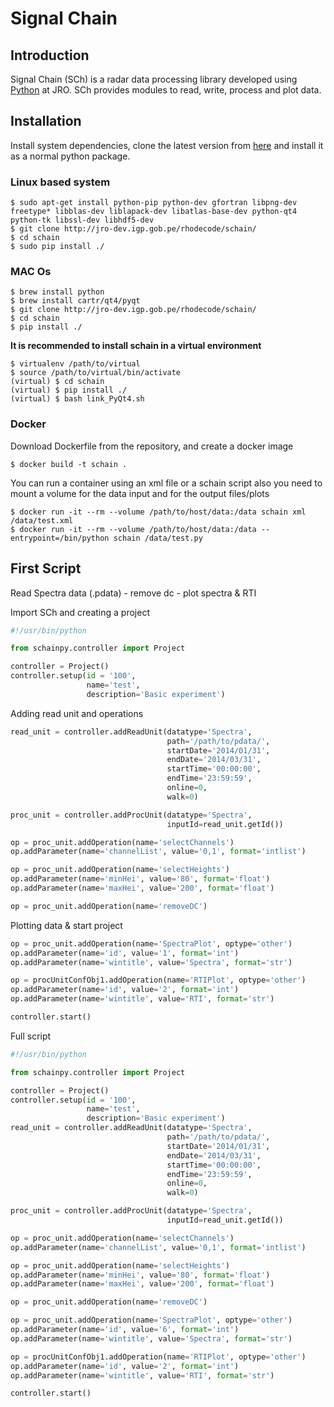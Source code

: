 # Signal Chain

## Introduction

Signal Chain (SCh) is a radar data processing library developed using [Python](www.python.org) at JRO. SCh provides modules to read, write, process and plot data.

## Installation

Install system dependencies, clone the latest version from [here](http://jro-dev.igp.gob.pe/rhodecode/schain/) and install it as a normal python package.

### Linux based system
```
$ sudo apt-get install python-pip python-dev gfortran libpng-dev freetype* libblas-dev liblapack-dev libatlas-base-dev python-qt4 python-tk libssl-dev libhdf5-dev
$ git clone http://jro-dev.igp.gob.pe/rhodecode/schain/
$ cd schain
$ sudo pip install ./

```

### MAC Os 
```
$ brew install python
$ brew install cartr/qt4/pyqt
$ git clone http://jro-dev.igp.gob.pe/rhodecode/schain/
$ cd schain
$ pip install ./
```

**It is recommended to install schain in a virtual environment**
```
$ virtualenv /path/to/virtual
$ source /path/to/virtual/bin/activate
(virtual) $ cd schain
(virtual) $ pip install ./
(virtual) $ bash link_PyQt4.sh
```

### Docker

Download Dockerfile from the repository, and create a docker image

```
$ docker build -t schain .
```

You can run a container using an xml file or a schain script also you need to mount a volume for the data input and for the output files/plots
```
$ docker run -it --rm --volume /path/to/host/data:/data schain xml /data/test.xml
$ docker run -it --rm --volume /path/to/host/data:/data --entrypoint=/bin/python schain /data/test.py
```

## First Script

Read Spectra data (.pdata) - remove dc - plot spectra & RTI

Import SCh and creating a project

```python
#!/usr/bin/python

from schainpy.controller import Project

controller = Project()
controller.setup(id = '100',
                 name='test',
                 description='Basic experiment')


```

Adding read unit and operations

```python
read_unit = controller.addReadUnit(datatype='Spectra',
                                   path='/path/to/pdata/',
                                   startDate='2014/01/31',
                                   endDate='2014/03/31',
                                   startTime='00:00:00',
                                   endTime='23:59:59',
                                   online=0,
                                   walk=0)

proc_unit = controller.addProcUnit(datatype='Spectra',
                                   inputId=read_unit.getId())

op = proc_unit.addOperation(name='selectChannels')
op.addParameter(name='channelList', value='0,1', format='intlist')

op = proc_unit.addOperation(name='selectHeights')
op.addParameter(name='minHei', value='80', format='float')
op.addParameter(name='maxHei', value='200', format='float')

op = proc_unit.addOperation(name='removeDC')

```

Plotting data & start project

```python
op = proc_unit.addOperation(name='SpectraPlot', optype='other')
op.addParameter(name='id', value='1', format='int')
op.addParameter(name='wintitle', value='Spectra', format='str')

op = procUnitConfObj1.addOperation(name='RTIPlot', optype='other')
op.addParameter(name='id', value='2', format='int')
op.addParameter(name='wintitle', value='RTI', format='str')

controller.start()

```

Full script


```python
#!/usr/bin/python

from schainpy.controller import Project

controller = Project()
controller.setup(id = '100',
                 name='test',
                 description='Basic experiment')
read_unit = controller.addReadUnit(datatype='Spectra',
                                   path='/path/to/pdata/',
                                   startDate='2014/01/31',
                                   endDate='2014/03/31',
                                   startTime='00:00:00',
                                   endTime='23:59:59',
                                   online=0,
                                   walk=0)

proc_unit = controller.addProcUnit(datatype='Spectra',
                                   inputId=read_unit.getId())

op = proc_unit.addOperation(name='selectChannels')
op.addParameter(name='channelList', value='0,1', format='intlist')

op = proc_unit.addOperation(name='selectHeights')
op.addParameter(name='minHei', value='80', format='float')
op.addParameter(name='maxHei', value='200', format='float')

op = proc_unit.addOperation(name='removeDC')

op = proc_unit.addOperation(name='SpectraPlot', optype='other')
op.addParameter(name='id', value='6', format='int')
op.addParameter(name='wintitle', value='Spectra', format='str')

op = procUnitConfObj1.addOperation(name='RTIPlot', optype='other')
op.addParameter(name='id', value='2', format='int')
op.addParameter(name='wintitle', value='RTI', format='str')

controller.start()

```